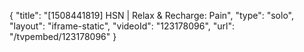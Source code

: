 {
    "title": "[1508441819] HSN | Relax & Recharge: Pain",
    "type": "solo",
    "layout": "iframe-static",
    "videoId": "123178096",
    "url": "\/tvpembed\/123178096"
}